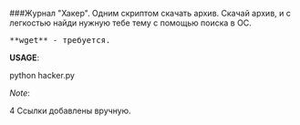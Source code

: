 ###Журнал "Хакер". Одним скриптом скачать архив.
Скачай архив, и с легкостью найди нужную тебе тему с помощью поиска в ОС.

<pre>**wget** - требуется.</pre>

**USAGE**:

python hacker.py

*Note*:

4 Ссылки добавлены вручную.

 
